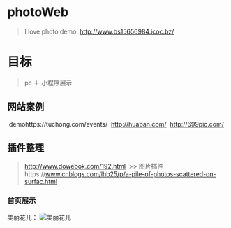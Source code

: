 # photoWeb
> I love photo
demo: http://www.bs15656984.icoc.bz/ 
# 目标
 > pc ＋ 小程序展示
  
  
  
## 网站案例
  demohttps://tuchong.com/events/
  http://huaban.com/
  http://699pic.com/

## 插件整理
  > http://www.dowebok.com/192.html 
  >> 图片插件https://www.cnblogs.com/lhb25/p/a-pile-of-photos-scattered-on-surfac.html
  
### 首页展示
   美丽花儿： 
   ![美丽花儿](http://ww2.sinaimg.cn/large/56d258bdjw1eugeubg8ujj21kw16odn6.jpg "美丽花儿")
